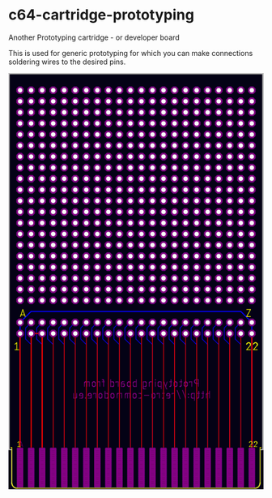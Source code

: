 # c64-cartridge-prototyping
Another Prototyping cartridge - or developer board

This is used for generic prototyping for which you can make connections soldering wires to the desired pins.

![Cartridge Prototyping](Pics/overall-view.png)

